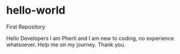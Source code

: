 # hello-world
First Repository

Hello Developers
I am Pherti and I am new to coding, no experience whatsoever. Help me on my journey. 
Thank you. 
